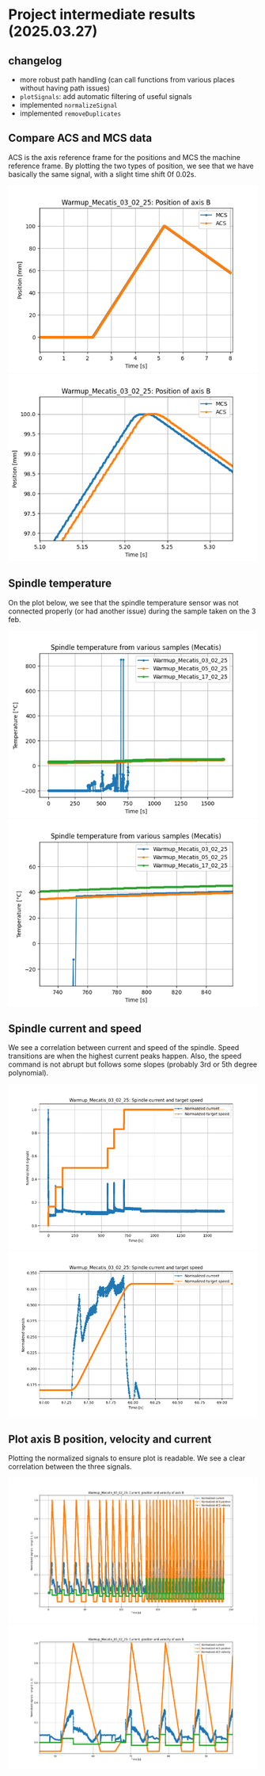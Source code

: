 # Project intermediate results (2025.03.27)

## changelog

- more robust path handling (can call functions from various places without having path issues)
- `plotSignals`: add automatic filtering of useful signals
- implemented `normalizeSignal`
- implemented `removeDuplicates`

## Compare ACS and MCS data

ACS is the axis reference frame for the positions and MCS the machine reference frame. By plotting the two types of position, we see that we have basically the same signal, with a slight time shift 0f 0.02s.

![./mecatis-ACS-MCS-position.png](./mecatis-ACS-MCS-position.png)
![./mecatis-ACS-MCS-position-zoom.png](./mecatis-ACS-MCS-position-zoom.png)

## Spindle temperature

On the plot below, we see that the spindle temperature sensor was not connected properly (or had another issue) during the sample taken on the 3 feb.

![./spindle-temperature-mecatis.png](./spindle-temperature-mecatis.png)
![./spindle-temperature-mecatis-zoom.png](./spindle-temperature-mecatis-zoom.png)

## Spindle current and speed

We see a correlation between current and speed of the spindle. Speed transitions are when the highest current peaks happen. Also, the speed command is not abrupt but follows some slopes (probably 3rd or 5th degree polynomial).

![./spindle-current-and-speed.png](./spindle-current-and-speed.png)
![./spindle-current-and-speed-zoom.png](./spindle-current-and-speed-zoom.png)

## Plot axis B position, velocity and current

Plotting the normalized signals to ensure plot is readable. We see a clear correlation between the three signals.

![./position-velocity-current.png](./position-velocity-current.png)
![./position-velocity-current-zoom.png](./position-velocity-current-zoom.png)
